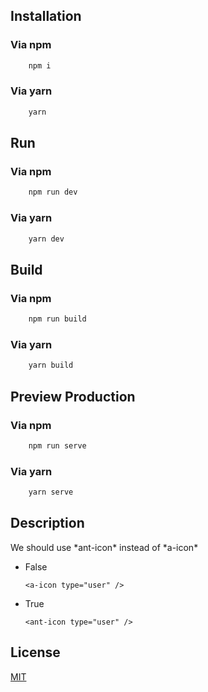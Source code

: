 
## Installation
### Via npm
```bash
    npm i
```
### Via yarn
```bash
    yarn
```

## Run
### Via npm
```bash
    npm run dev
```
### Via yarn
```bash
    yarn dev
```

## Build
### Via npm
```bash
    npm run build
```
### Via yarn
```bash
    yarn build
```

## Preview Production
### Via npm
```bash
    npm run serve
```
### Via yarn
```bash
    yarn serve
```

## Description

We should use \*ant-icon\* instead of \*a-icon\*

- False
    ```JS
    <a-icon type="user" />
    ```

- True
    ```JS
    <ant-icon type="user" />
    ```

## License
[MIT](https://choosealicense.com/licenses/mit/)
